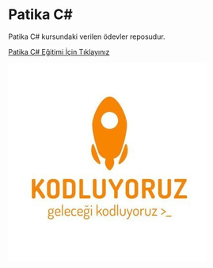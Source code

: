 # Patika C# 
Patika C# kursundaki verilen ödevler reposudur.

[Patika C# Eğitimi İçin Tıklayınız](https://app.patika.dev/courses/csharp-101)

![Kodluyoruz Logo](https://raw.githubusercontent.com/Kodluyoruz/taskforce/git/git/markdown-nedir-nasil-kullaniriz-/figures/kodluyoruz_logo.jpg) 
